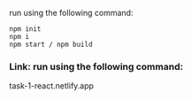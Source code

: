 
run using the following command:
```
npm init
npm i
npm start / npm build
```

### Link: run using the following command:
task-1-react.netlify.app